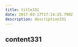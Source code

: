 ```yaml
---
title: title331
date: 2017-03-17T17:14:25.798Z
description: description331
---
```


## content331
  
